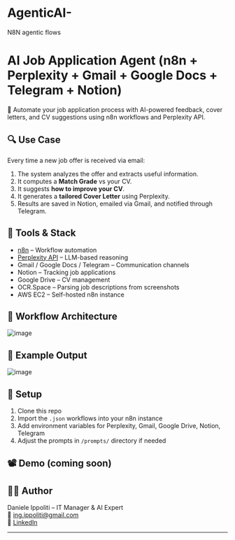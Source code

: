 # AgenticAI-
N8N agentic flows


# AI Job Application Agent (n8n + Perplexity + Gmail + Google Docs + Telegram + Notion)

🤖 Automate your job application process with AI-powered feedback, cover letters, and CV suggestions using n8n workflows and Perplexity API.

## 🔍 Use Case

Every time a new job offer is received via email:
1. The system analyzes the offer and extracts useful information.
2. It computes a **Match Grade** vs your CV.
3. It suggests **how to improve your CV**.
4. It generates a **tailored Cover Letter** using Perplexity.
5. Results are saved in Notion, emailed via Gmail, and notified through Telegram.

## 🧠 Tools & Stack

- [n8n](https://n8n.io/) – Workflow automation
- [Perplexity API](https://www.perplexity.ai/) – LLM-based reasoning
- Gmail / Google Docs / Telegram – Communication channels
- Notion – Tracking job applications
- Google Drive – CV management
- OCR.Space – Parsing job descriptions from screenshots
- AWS EC2 – Self-hosted n8n instance

## 🧭 Workflow Architecture
![image](https://github.com/user-attachments/assets/901a2cf3-1e75-4b28-841c-e45187ec5eb6)

## 📎 Example Output

![image](https://github.com/user-attachments/assets/0f981886-c9d1-415f-83f8-23fb8032c04f)


## 🧰 Setup

1. Clone this repo
2. Import the `.json` workflows into your n8n instance
3. Add environment variables for Perplexity, Gmail, Google Drive, Notion, Telegram
4. Adjust the prompts in `/prompts/` directory if needed

## 📽️ Demo (coming soon)

## 👨‍💼 Author

Daniele Ippoliti – IT Manager & AI Expert  
📧 ing.ippoliti@gmail.com  
🔗 [LinkedIn](https://linkedin.com/in/danieleippoliti)

---
